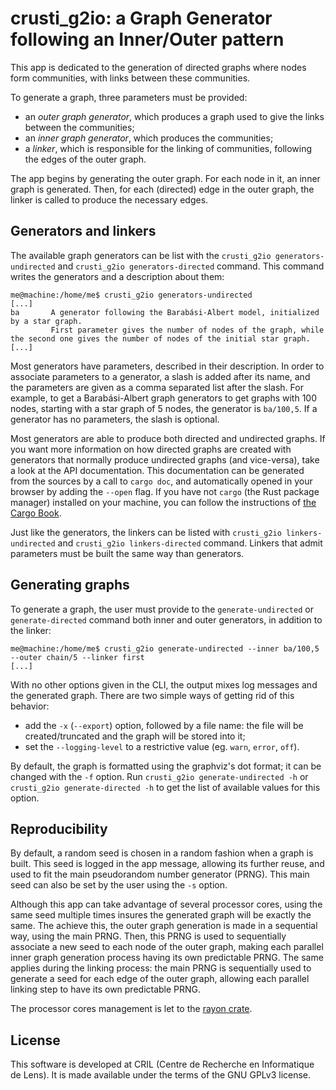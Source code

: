 # crusti_g2io: a Graph Generator following an Inner/Outer pattern

This app is dedicated to the generation of directed graphs where nodes form communities, with links between these communities.

To generate a graph, three parameters must be provided:
  - an _outer graph generator_, which produces a graph used to give the links between the communities;
  - an _inner graph generator_, which produces the communities;
  - a _linker_, which is responsible for the linking of communities, following the edges of the outer graph.

The app begins by generating the outer graph.
For each node in it, an inner graph is generated.
Then, for each (directed) edge in the outer graph, the linker is called to produce the necessary edges.

## Generators and linkers

The available graph generators can be list with the `crusti_g2io generators-undirected` and `crusti_g2io generators-directed` command.
This command writes the generators and a description about them:

```text
me@machine:/home/me$ crusti_g2io generators-undirected
[...]
ba       A generator following the Barabási-Albert model, initialized by a star graph.
         First parameter gives the number of nodes of the graph, while the second one gives the number of nodes of the initial star graph.
[...]
```

Most generators have parameters, described in their description.
In order to associate parameters to a generator, a slash is added after its name, and the parameters are given as a comma separated list after the slash.
For example, to get a Barabási-Albert graph generators to get graphs with 100 nodes, starting with a star graph of 5 nodes, the generator is `ba/100,5`.
If a generator has no parameters, the slash is optional.

Most generators are able to produce both directed and undirected graphs.
If you want more information on how directed graphs are created with generators that normally produce undirected graphs (and vice-versa), take a look at the API documentation.
This documentation can be generated from the sources by a call to `cargo doc`, and automatically opened in your browser by adding the `--open` flag.
If you have not `cargo` (the Rust package manager) installed on your machine, you can follow the instructions of [the Cargo Book](https://doc.rust-lang.org/cargo/getting-started/installation.html).

Just like the generators, the linkers can be listed with `crusti_g2io linkers-undirected` and `crusti_g2io linkers-directed` command.
Linkers that admit parameters must be built the same way than generators.

## Generating graphs

To generate a graph, the user must provide to the `generate-undirected` or `generate-directed` command both inner and outer generators, in addition to the linker:

```text
me@machine:/home/me$ crusti_g2io generate-undirected --inner ba/100,5 --outer chain/5 --linker first
[...]
```

With no other options given in the CLI, the output mixes log messages and the generated graph.
There are two simple ways of getting rid of this behavior:

* add the `-x` (`--export`) option, followed by a file name: the file will be created/truncated and the graph will be stored into it;
* set the `--logging-level` to a restrictive value (eg. `warn`, `error`, `off`).

By default, the graph is formatted using the graphviz's dot format; it can be changed with the `-f` option.
Run `crusti_g2io generate-undirected -h` or `crusti_g2io generate-directed -h` to get the list of available values for this option.

## Reproducibility

By default, a random seed is chosen in a random fashion when a graph is built.
This seed is logged in the app message, allowing its further reuse, and used to fit the main pseudorandom number generator (PRNG). This main seed can also be set by the user using the `-s` option.

Although this app can take advantage of several processor cores, using the same seed multiple times insures the generated graph will be exactly the same. The achieve this, the outer graph generation is made in a sequential way, using the main PRNG. Then, this PRNG is used to sequentially associate a new seed to each node of the outer graph, making each parallel inner graph generation process having its own predictable PRNG. The same applies during the linking process: the main PRNG is sequentially used to generate a seed for each edge of the outer graph, allowing each parallel linking step to have its own predictable PRNG.

The processor cores management is let to the [rayon crate](https://crates.io/crates/rayon).

## License

This software is developed at CRIL (Centre de Recherche en Informatique de Lens).
It is made available under the terms of the GNU GPLv3 license.
